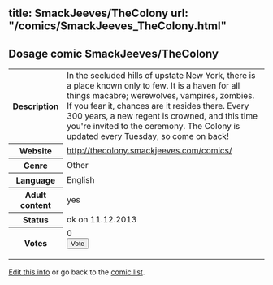 title: SmackJeeves/TheColony
url: "/comics/SmackJeeves_TheColony.html"
---
Dosage comic SmackJeeves/TheColony
-----------------------------------------

<p id="msg"></p>
<script type="text/javascript">
if (window.location.search === '?edit_info_mail=sent_ok') {
  var elem = document.getElementById("msg");
  elem.innerHTML = 'Edited information sucessfully sent for review, which is usually done daily. Thanks!';
  elem.className = 'ok';
}
</script>
<table class="comicinfo">
<tr>
<th>Description</th><td>In the secluded hills of upstate New York, there is a place known only to few. It is a haven for all things macabre; werewolves, vampires, zombies. If you fear it, chances are it resides there. Every 300 years, a new regent is crowned, and this time you're invited to the ceremony. The Colony is updated every Tuesday, so come on back!</td>
</tr>
<tr>
<th>Website</th><td><a href="http://thecolony.smackjeeves.com/comics/">http://thecolony.smackjeeves.com/comics/</a></td>
</tr>
<tr>
<th>Genre</th><td>Other</td>
</tr>
<tr>
<th>Language</th><td>English</td>
</tr>
<tr>
<th>Adult content</th><td>yes</td>
</tr>
<tr>
<th>Status</th><td>ok on 11.12.2013</td>
</tr>
<tr>
<th>Votes</th><td>0
<form action="http://gaecounter.appspot.com/count/" method="POST">
<input name="name" type="hidden" value="SmackJeeves_TheColony"/>
<input name="uid" type="hidden" id="voteuid" value=""/>
<input type="submit" value="Vote"/>
</form>
</td>
</tr>
</table>
<script type="text/javascript">
var ua = navigator.userAgent;
document.getElementById("voteuid").value = ua.replace(/[^a-zA-Z0-9\._:]/g , "_");;
</script>

[Edit this info](SmackJeeves_TheColony_edit.html) or go back to the [comic list](../comic-index.html).
